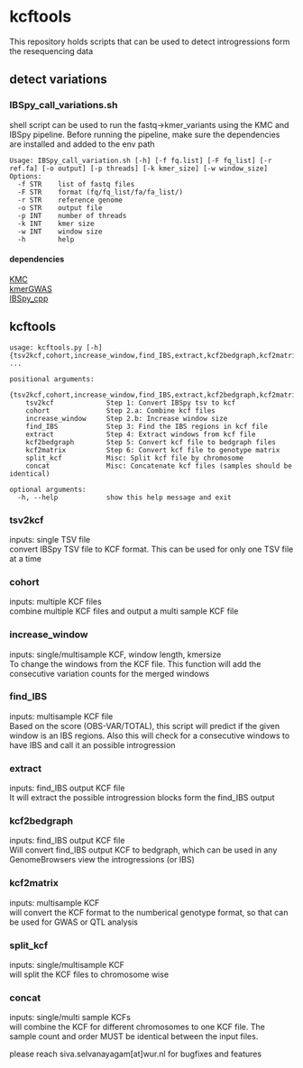 # kcftools
This repository holds scripts that can be used to detect introgressions form the resequencing data

## detect variations
### IBSpy_call_variations.sh
shell script can be used to run the fastq->kmer_variants using the KMC and IBSpy pipeline. Before running the pipeline, make sure the dependencies are installed and added to the env path

```shell
Usage: IBSpy_call_variation.sh [-h] [-f fq.list] [-F fq_list] [-r ref.fa] [-o output] [-p threads] [-k kmer_size] [-w window_size]
Options:
  -f STR    list of fastq files
  -F STR    format (fq/fq_list/fa/fa_list/)
  -r STR    reference genome
  -o STR    output file
  -p INT    number of threads
  -k INT    kmer size
  -w INT    window size
  -h        help
```

#### dependencies
[KMC](https://github.com/refresh-bio/KMC)  
[kmerGWAS](https://github.com/voichek/kmersGWAS)  
[IBSpy_cpp](https://github.com/Uauy-Lab/IBSpy)  

## kcftools 

```shell
usage: kcftools.py [-h] {tsv2kcf,cohort,increase_window,find_IBS,extract,kcf2bedgraph,kcf2matrix,split_kcf,concat} ...

positional arguments:
  {tsv2kcf,cohort,increase_window,find_IBS,extract,kcf2bedgraph,kcf2matrix,split_kcf,concat}
    tsv2kcf             Step 1: Convert IBSpy tsv to kcf
    cohort              Step 2.a: Combine kcf files
    increase_window     Step 2.b: Increase window size
    find_IBS            Step 3: Find the IBS regions in kcf file
    extract             Step 4: Extract windows from kcf file
    kcf2bedgraph        Step 5: Convert kcf file to bedgraph files
    kcf2matrix          Step 6: Convert kcf file to genotype matrix
    split_kcf           Misc: Split kcf file by chromosome
    concat              Misc: Concatenate kcf files (samples should be identical)

optional arguments:
  -h, --help            show this help message and exit
```

### tsv2kcf 
inputs: single TSV file  
convert IBSpy TSV file to KCF format. This can be used for only one TSV file at a time

### cohort 
inputs: multiple KCF files  
combine multiple KCF files and output a multi sample KCF file

### increase_window 
inputs: single/multisample KCF, window length, kmersize  
To change the windows from the KCF file. This function will add the consecutive variation counts for the merged windows

### find_IBS
inputs: multisample KCF file  
Based on the score (OBS-VAR/TOTAL), this script will predict if the given window is an IBS regions. Also this will check for a consecutive windows to have IBS and call it an possible introgression

### extract
inputs: find_IBS output KCF file  
It will extract the possible introgression blocks form the find_IBS output

### kcf2bedgraph
inputs: find_IBS output KCF file  
Will convert find_IBS output KCF to bedgraph, which can be used in any GenomeBrowsers view the introgressions (or IBS)

### kcf2matrix 
inputs: multisample KCF  
will convert the KCF format to the numberical genotype format, so that can be used for GWAS or QTL analysis

### split_kcf 
inputs: single/multisample KCF  
will split the KCF files to chromosome wise

### concat 
inputs: single/multi sample KCFs  
will combine the KCF for different chromosomes to one KCF file. The sample count and order MUST be identical between the input files.


please reach siva.selvanayagam[at]wur.nl for bugfixes and features
